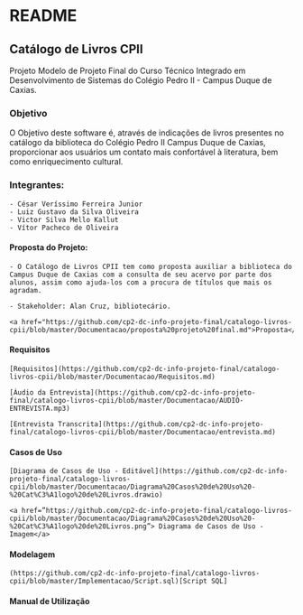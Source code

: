 # README

## Catálogo de Livros CPII

Projeto Modelo de Projeto Final do Curso Técnico Integrado em Desenvolvimento de Sistemas do Colégio Pedro II - Campus Duque de Caxias.

### Objetivo

O Objetivo deste software é, através de indicações de livros presentes no catálogo da biblioteca do Colégio Pedro II Campus Duque de Caxias, proporcionar aos usuários um contato mais confortável à literatura, bem como enriquecimento cultural.

### Integrantes:
	- César Veríssimo Ferreira Junior
	- Luiz Gustavo da Silva Oliveira
	- Victor Silva Mello Kallut
	- Vítor Pacheco de Oliveira

#### Proposta do Projeto:
	
	- O Catálogo de Livros CPII tem como proposta auxiliar a biblioteca do Campus Duque de Caxias com a consulta de seu acervo por parte dos alunos, assim como ajuda-los com a procura de títulos que mais os agradam.

	- Stakeholder: Alan Cruz, bibliotecário.
	
	<a href="https://github.com/cp2-dc-info-projeto-final/catalogo-livros-cpii/blob/master/Documentacao/proposta%20projeto%20final.md">Proposta</a>

   
#### Requisitos

	[Requisitos](https://github.com/cp2-dc-info-projeto-final/catalogo-livros-cpii/blob/master/Documentacao/Requisitos.md)

	[Áudio da Entrevista](https://github.com/cp2-dc-info-projeto-final/catalogo-livros-cpii/blob/master/Documentacao/AUDIO-ENTREVISTA.mp3)

	[Entrevista Transcrita](https://github.com/cp2-dc-info-projeto-final/catalogo-livros-cpii/blob/master/Documentacao/entrevista.md)

#### Casos de Uso

	[Diagrama de Casos de Uso - Editável](https://github.com/cp2-dc-info-projeto-final/catalogo-livros-cpii/blob/master/Documentacao/Diagrama%20Casos%20de%20Uso%20-%20Cat%C3%A1logo%20de%20Livros.drawio)

	<a href=”https://github.com/cp2-dc-info-projeto-final/catalogo-livros-cpii/blob/master/Documentacao/Diagrama%20Casos%20de%20Uso%20-%20Cat%C3%A1logo%20de%20Livros.png”> Diagrama de Casos de Uso - Imagem</a>


#### Modelagem

	(https://github.com/cp2-dc-info-projeto-final/catalogo-livros-cpii/blob/master/Implementacao/Script.sql)[Script SQL]

#### Manual de Utilização
